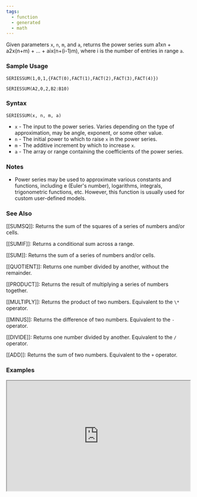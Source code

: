 ```yaml
---
tags:
  - function
  - generated
  - math
---
```


Given parameters `x`, `n`, `m`, and `a`, returns the power series sum a1xn + a2x(n+m) + ... + aix(n+(i-1)m), where i is the number of entries in range `a`.

### Sample Usage

`SERIESSUM(1,0,1,{FACT(0),FACT(1),FACT(2),FACT(3),FACT(4)})`

`SERIESSUM(A2,0,2,B2:B10)`

### Syntax

`SERIESSUM(x, n, m, a)`

* `x` - The input to the power series. Varies depending on the type of approximation, may be angle, exponent, or some other value.
* `n` - The initial power to which to raise `x` in the power series.
* `m` - The additive increment by which to increase `x`.
* `a` - The array or range containing the coefficients of the power series.

### Notes

* Power series may be used to approximate various constants and functions, including e (Euler's number), logarithms, integrals, trigonometric functions, etc. However, this function is usually used for custom user-defined models.

### See Also

[[SUMSQ]]: Returns the sum of the squares of a series of numbers and/or cells.

[[SUMIF]]: Returns a conditional sum across a range.

[[SUM]]: Returns the sum of a series of numbers and/or cells.

[[QUOTIENT]]: Returns one number divided by another, without the remainder.

[[PRODUCT]]: Returns the result of multiplying a series of numbers together.

[[MULTIPLY]]: Returns the product of two numbers. Equivalent to the `\*` operator.

[[MINUS]]: Returns the difference of two numbers. Equivalent to the `-` operator.

[[DIVIDE]]: Returns one number divided by another. Equivalent to the `/` operator.

[[ADD]]: Returns the sum of two numbers. Equivalent to the `+` operator.

### Examples

<iframe height="300" src="https://docs.google.com/spreadsheet/pub?key=0As3tAuweYU9QdHJVcmVqYmgwd2hFQWxYVTVfUUt5QXc&amp;output=html" width="500"></iframe>